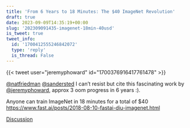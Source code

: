 ```yaml
---
title: 'From 6 Years to 18 Minutes: The $40 ImageNet Revolution'
draft: true
date: 2023-09-09T14:35:19+00:00
slug: '202309091435-imagenet-18min-40usd'
is_tweet: true
tweet_info:
  id: '1700412555246842072'
  type: 'reply'
  is_thread: False
---
```




{{< tweet user="jeremyphoward" id="1700376916417761478" >}}

[@natfriedman](https://x.com/natfriedman) [@sandersted](https://x.com/sandersted) I can’t resist but cite this fascinating work by [@jeremyphoward](https://x.com/jeremyphoward), approx 3 oom progress in 6 years :).

Anyone can train ImageNet in 18 minutes for a total of $40
<https://www.fast.ai/posts/2018-08-10-fastai-diu-imagenet.html>

[Discussion](https://x.com/sytelus/status/1700412555246842072)
